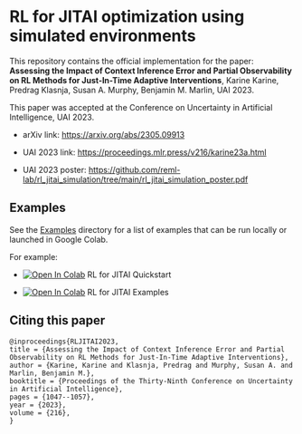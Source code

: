 # RL for JITAI optimization using simulated environments

This repository contains the official implementation for the paper: **Assessing the Impact of Context Inference Error and Partial Observability on RL Methods for Just-In-Time Adaptive Interventions**, Karine Karine, Predrag Klasnja, Susan A. Murphy, Benjamin M. Marlin, UAI 2023.

This paper was accepted at the Conference on Uncertainty in Artificial Intelligence, UAI 2023.

+ arXiv link: https://arxiv.org/abs/2305.09913

+ UAI 2023 link: https://proceedings.mlr.press/v216/karine23a.html

+ UAI 2023 poster: https://github.com/reml-lab/rl_jitai_simulation/tree/main/rl_jitai_simulation_poster.pdf

## Examples

See the [Examples](https://github.com/reml-lab/rl_jitai_simulation/tree/main/examples) directory for a list of examples that can be run locally or launched in Google Colab.

For example:

+ [![Open In Colab](https://colab.research.google.com/assets/colab-badge.svg)](https://colab.research.google.com/github/reml-lab/rl_jitai_simulation/blob/main/examples/rl_jitai_simulation_quickstart.ipynb)  RL for JITAI Quickstart

+ [![Open In Colab](https://colab.research.google.com/assets/colab-badge.svg)](https://colab.research.google.com/github/reml-lab/rl_jitai_simulation/blob/main/examples/rl_jitai_simulation_experiments.ipynb)  RL for JITAI Examples


## Citing this paper

```
@inproceedings{RLJITAI2023, 
title = {Assessing the Impact of Context Inference Error and Partial Observability on RL Methods for Just-In-Time Adaptive Interventions},
author = {Karine, Karine and Klasnja, Predrag and Murphy, Susan A. and Marlin, Benjamin M.},
booktitle = {Proceedings of the Thirty-Ninth Conference on Uncertainty in Artificial Intelligence},
pages = {1047--1057},
year = {2023},
volume = {216},
}
```

